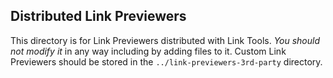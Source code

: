 ## Distributed Link Previewers

This directory is for Link Previewers distributed with Link Tools. *You should not modify it* in any way including by adding files to it. Custom Link Previewers should be stored in the `../link-previewers-3rd-party` directory.
